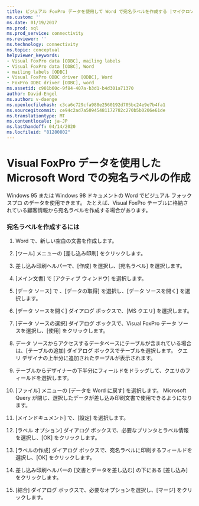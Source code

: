 ```yaml
---
title: ビジュアル FoxPro データを使用して Word で宛名ラベルを作成する |マイクロソフトドキュメント
ms.custom: ''
ms.date: 01/19/2017
ms.prod: sql
ms.prod_service: connectivity
ms.reviewer: ''
ms.technology: connectivity
ms.topic: conceptual
helpviewer_keywords:
- Visual FoxPro data [ODBC], mailing labels
- Visual FoxPro data [ODBC], Word
- mailing labels [ODBC]
- Visual FoxPro ODBC driver [ODBC], Word
- FoxPro ODBC driver [ODBC], word
ms.assetid: c901b60c-9f84-407a-b3d1-b4d301a71370
author: David-Engel
ms.author: v-daenge
ms.openlocfilehash: c3ca6c729cfa988e2560192d705bc24e9e7b4fa1
ms.sourcegitcommit: ce94c2ad7a50945481172782c270b5b0206e61de
ms.translationtype: MT
ms.contentlocale: ja-JP
ms.lasthandoff: 04/14/2020
ms.locfileid: "81280802"
---
```

# <a name="creating-mailing-labels-in-microsoft-word-using-visual-foxpro-data"></a>Visual FoxPro データを使用した Microsoft Word での宛名ラベルの作成
Windows 95 または Windows 98 ドキュメントの Word でビジュアル フォックスプロ のデータを使用できます。 たとえば、Visual FoxPro テーブルに格納されている顧客情報から宛名ラベルを作成する場合があります。  
  
### <a name="to-create-mailing-labels"></a>宛名ラベルを作成するには  
  
1.  Word で、新しい空白の文書を作成します。  
  
2.  [ツール] メニューの [差し込み印刷] をクリックします。  
  
3.  差し込み印刷ヘルパーで、[作成] を選択し、[宛名ラベル] を選択します。  
  
4.  [メイン文書] で [アクティブ ウィンドウ] を選択します。  
  
5.  [データ ソース] で 、[データの取得] を選択し、[データ ソースを開く] を選択します。  
  
6.  [データ ソースを開く] ダイアログ ボックスで、[MS クエリ] を選択します。  
  
7.  [データ ソースの選択] ダイアログ ボックスで、Visual FoxPro データ ソースを選択し、[使用] をクリックします。  
  
8.  データ ソースからアクセスするデータベースにテーブルが含まれている場合は、[テーブルの追加] ダイアログ ボックスでテーブルを選択します。 クエリ デザイナの上半分に追加されたテーブルが表示されます。  
  
9. テーブルからデザイナーの下半分にフィールドをドラッグして、クエリのフィールドを選択します。  
  
10. [ファイル] メニューの [データを Word に戻す] を選択します。 Microsoft Query が閉じ、選択したデータが差し込み印刷文書で使用できるようになります。  
  
11. [メインドキュメント] で、[設定] を選択します。  
  
12. [ラベル オプション] ダイアログ ボックスで、必要なプリンタとラベル情報を選択し、[OK] をクリックします。  
  
13. [ラベルの作成] ダイアログ ボックスで、宛名ラベルに印刷するフィールドを選択し、[OK] をクリックします。  
  
14. 差し込み印刷ヘルパーの [文書とデータを差し込む] の下にある [差し込み] をクリックします。  
  
15. [結合] ダイアログ ボックスで、必要なオプションを選択し、[マージ] をクリックします。
